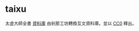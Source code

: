 # taixu


太虛大師全書
[資料庫](http://ya.ksana.tw/taixu-corpus/taixu.cor)
由剎那工坊轉換互文資料庫。並以 [CC0](http://creativecommons.tw/cc0) 釋出。
